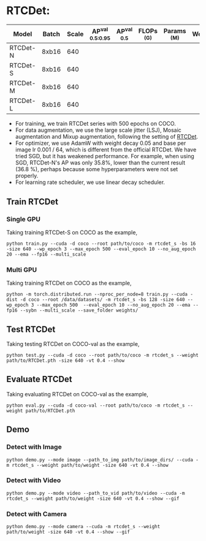 # RTCDet:

|   Model   |  Batch | Scale | AP<sup>val<br>0.5:0.95 | AP<sup>val<br>0.5 | FLOPs<br><sup>(G) | Params<br><sup>(M) | Weight |
|-----------|--------|-------|------------------------|-------------------|-------------------|--------------------|--------|
| RTCDet-N  | 8xb16  |  640  |                        |                   |                   |                    |  |
| RTCDet-S  | 8xb16  |  640  |                        |                   |                   |                    |  |
| RTCDet-M  | 8xb16  |  640  |                        |                   |                   |                    |  |
| RTCDet-L  | 8xb16  |  640  |                        |                   |                   |                    |  |

- For training, we train RTCDet series with 500 epochs on COCO.
- For data augmentation, we use the large scale jitter (LSJ), Mosaic augmentation and Mixup augmentation, following the setting of [RTCDet](https://github.com/ultralytics/RTCDet).
- For optimizer, we use AdamW with weight decay 0.05 and base per image lr 0.001 / 64, which is different from the official RTCDet. We have tried SGD, but it has weakened performance. For example, when using SGD, RTCDet-N's AP was only 35.8%, lower than the current result (36.8 %), perhaps because some hyperparameters were not set properly.
- For learning rate scheduler, we use linear decay scheduler.


## Train RTCDet
### Single GPU
Taking training RTCDet-S on COCO as the example,
```Shell
python train.py --cuda -d coco --root path/to/coco -m rtcdet_s -bs 16 -size 640 --wp_epoch 3 --max_epoch 500 --eval_epoch 10 --no_aug_epoch 20 --ema --fp16 --multi_scale 
```

### Multi GPU
Taking training RTCDet on COCO as the example,
```Shell
python -m torch.distributed.run --nproc_per_node=8 train.py --cuda -dist -d coco --root /data/datasets/ -m rtcdet_s -bs 128 -size 640 --wp_epoch 3 --max_epoch 500  --eval_epoch 10 --no_aug_epoch 20 --ema --fp16 --sybn --multi_scale --save_folder weights/ 
```

## Test RTCDet
Taking testing RTCDet on COCO-val as the example,
```Shell
python test.py --cuda -d coco --root path/to/coco -m rtcdet_s --weight path/to/RTCDet.pth -size 640 -vt 0.4 --show 
```

## Evaluate RTCDet
Taking evaluating RTCDet on COCO-val as the example,
```Shell
python eval.py --cuda -d coco-val --root path/to/coco -m rtcdet_s --weight path/to/RTCDet.pth 
```

## Demo
### Detect with Image
```Shell
python demo.py --mode image --path_to_img path/to/image_dirs/ --cuda -m rtcdet_s --weight path/to/weight -size 640 -vt 0.4 --show
```

### Detect with Video
```Shell
python demo.py --mode video --path_to_vid path/to/video --cuda -m rtcdet_s --weight path/to/weight -size 640 -vt 0.4 --show --gif
```

### Detect with Camera
```Shell
python demo.py --mode camera --cuda -m rtcdet_s --weight path/to/weight -size 640 -vt 0.4 --show --gif
```
